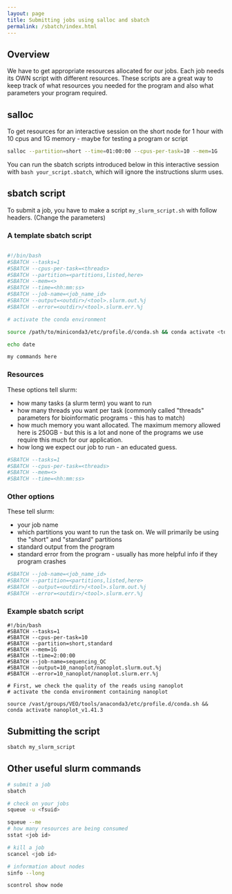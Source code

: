 ```yaml
---
layout: page
title: Submitting jobs using salloc and sbatch
permalink: /sbatch/index.html
---
```


## Overview

We have to get appropriate resources allocated for our jobs. Each job needs its OWN script with different resources. These scripts are a great way to keep track of what resources you needed for the program and also what parameters your program required. 

## salloc

To get resources for an interactive session on the short node for 1 hour with 10 cpus and 1G memory - maybe for testing a program or script

```bash
salloc --partition=short --time=01:00:00 --cpus-per-task=10 --mem=1G
```
You can run the sbatch scripts introduced below in this interactive session with `bash your_script.sbatch`, which will ignore the instructions slurm uses.

## sbatch script

To submit a job, you have to make a script `my_slurm_script.sh` with follow headers. (Change the parameters)

### A template sbatch script

```bash

#!/bin/bash
#SBATCH --tasks=1
#SBATCH --cpus-per-task=<threads>
#SBATCH --partition=<partitions,listed,here>
#SBATCH --mem=<>
#SBATCH --time=<hh:mm:ss>
#SBATCH --job-name=<job_name_id>
#SBATCH --output=<outdir>/<tool>.slurm.out.%j
#SBATCH --error=<outdir>/<tool>.slurm.err.%j

# activate the conda environment

source /path/to/miniconda3/etc/profile.d/conda.sh && conda activate <tool_env>

echo date

my commands here

```

### Resources

These options tell slurm:
- how many tasks (a slurm term) you want to run
- how many threads you want per task (commonly called "threads" parameters for bioinformatic programs - this has to match)
- how much memory you want allocated. The maximum memory allowed here is 250GB - but this is a lot and none of the programs we use require this much for our application.
- how long we expect our job to run - an educated guess. 

```bash
#SBATCH --tasks=1
#SBATCH --cpus-per-task=<threads>
#SBATCH --mem=<>
#SBATCH --time=<hh:mm:ss>
```

### Other options

These tell slurm:
- your job name
- which partitions you want to run the task on. We will primarily be using the "short" and "standard" partitions
- standard output from the program
- standard error from the program - usually has more helpful info if they program crashes

```bash
#SBATCH --job-name=<job_name_id>
#SBATCH --partition=<partitions,listed,here>
#SBATCH --output=<outdir>/<tool>.slurm.out.%j
#SBATCH --error=<outdir>/<tool>.slurm.err.%j

```


### Example sbatch script

```
#!/bin/bash
#SBATCH --tasks=1
#SBATCH --cpus-per-task=10
#SBATCH --partition=short,standard
#SBATCH --mem=1G
#SBATCH --time=2:00:00
#SBATCH --job-name=sequencing_QC
#SBATCH --output=10_nanoplot/nanoplot.slurm.out.%j
#SBATCH --error=10_nanoplot/nanoplot.slurm.err.%j

# First, we check the quality of the reads using nanoplot
# activate the conda environment containing nanoplot

source /vast/groups/VEO/tools/anaconda3/etc/profile.d/conda.sh && conda activate nanoplot_v1.41.3
```


## Submitting the script

```bash
sbatch my_slurm_script
```

## Other useful slurm commands

```bash
# submit a job
sbatch

# check on your jobs
squeue -u <fsuid>

squeue --me
# how many resources are being consumed
sstat <job id>

# kill a job
scancel <job id>

# information about nodes
sinfo --long

scontrol show node
```
